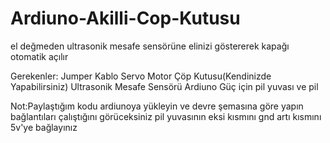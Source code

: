 # Ardiuno-Akilli-Cop-Kutusu
el değmeden ultrasonik mesafe sensörüne elinizi göstererek kapağı otomatik açılır

Gerekenler:
Jumper Kablo
Servo Motor
Çöp Kutusu(Kendinizde Yapabilirsiniz)
Ultrasonik Mesafe Sensörü
Ardiuno 
Güç için pil yuvası ve pil

Not:Paylaştığım kodu ardiunoya yükleyin ve devre şemasına göre yapın bağlantıları çalıştığını görüceksiniz pil yuvasının eksi kısmını gnd artı kısmını 5v'ye bağlayınız
